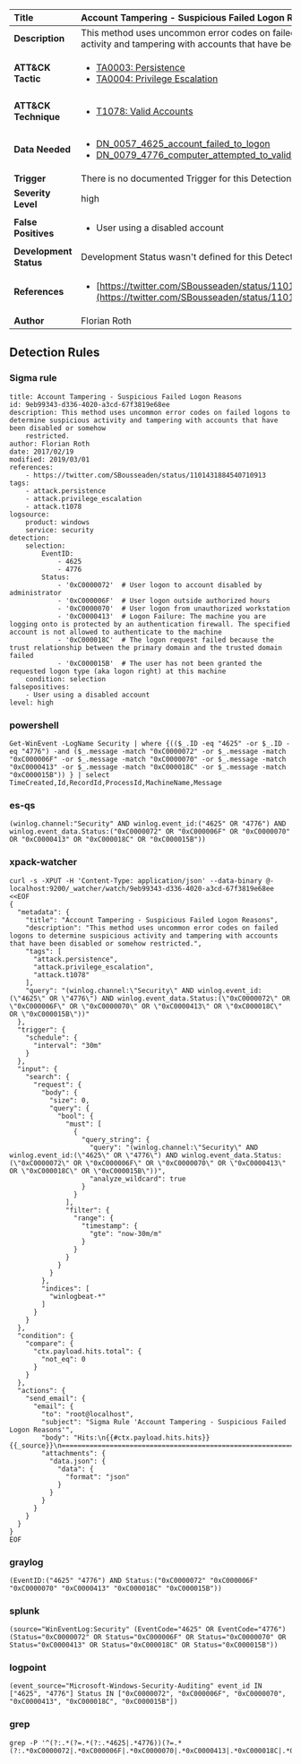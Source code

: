 | Title                    | Account Tampering - Suspicious Failed Logon Reasons       |
|:-------------------------|:------------------|
| **Description**          | This method uses uncommon error codes on failed logons to determine suspicious activity and tampering with accounts that have been disabled or somehow restricted. |
| **ATT&amp;CK Tactic**    |  <ul><li>[TA0003: Persistence](https://attack.mitre.org/tactics/TA0003)</li><li>[TA0004: Privilege Escalation](https://attack.mitre.org/tactics/TA0004)</li></ul>  |
| **ATT&amp;CK Technique** | <ul><li>[T1078: Valid Accounts](https://attack.mitre.org/techniques/T1078)</li></ul>  |
| **Data Needed**          | <ul><li>[DN_0057_4625_account_failed_to_logon](../Data_Needed/DN_0057_4625_account_failed_to_logon.md)</li><li>[DN_0079_4776_computer_attempted_to_validate_the_credentials_for_an_account](../Data_Needed/DN_0079_4776_computer_attempted_to_validate_the_credentials_for_an_account.md)</li></ul>  |
| **Trigger**              |  There is no documented Trigger for this Detection Rule yet  |
| **Severity Level**       | high |
| **False Positives**      | <ul><li>User using a disabled account</li></ul>  |
| **Development Status**   |  Development Status wasn't defined for this Detection Rule yet  |
| **References**           | <ul><li>[https://twitter.com/SBousseaden/status/1101431884540710913](https://twitter.com/SBousseaden/status/1101431884540710913)</li></ul>  |
| **Author**               | Florian Roth |


## Detection Rules

### Sigma rule

```
title: Account Tampering - Suspicious Failed Logon Reasons
id: 9eb99343-d336-4020-a3cd-67f3819e68ee
description: This method uses uncommon error codes on failed logons to determine suspicious activity and tampering with accounts that have been disabled or somehow
    restricted.
author: Florian Roth
date: 2017/02/19
modified: 2019/03/01
references:
    - https://twitter.com/SBousseaden/status/1101431884540710913
tags:
    - attack.persistence
    - attack.privilege_escalation
    - attack.t1078
logsource:
    product: windows
    service: security
detection:
    selection:
        EventID:
            - 4625
            - 4776
        Status:
            - '0xC0000072'  # User logon to account disabled by administrator
            - '0xC000006F'  # User logon outside authorized hours
            - '0xC0000070'  # User logon from unauthorized workstation
            - '0xC0000413'  # Logon Failure: The machine you are logging onto is protected by an authentication firewall. The specified account is not allowed to authenticate to the machine
            - '0xC000018C'  # The logon request failed because the trust relationship between the primary domain and the trusted domain failed
            - '0xC000015B'  # The user has not been granted the requested logon type (aka logon right) at this machine
    condition: selection
falsepositives:
    - User using a disabled account
level: high

```





### powershell
    
```
Get-WinEvent -LogName Security | where {(($_.ID -eq "4625" -or $_.ID -eq "4776") -and ($_.message -match "0xC0000072" -or $_.message -match "0xC000006F" -or $_.message -match "0xC0000070" -or $_.message -match "0xC0000413" -or $_.message -match "0xC000018C" -or $_.message -match "0xC000015B")) } | select TimeCreated,Id,RecordId,ProcessId,MachineName,Message
```


### es-qs
    
```
(winlog.channel:"Security" AND winlog.event_id:("4625" OR "4776") AND winlog.event_data.Status:("0xC0000072" OR "0xC000006F" OR "0xC0000070" OR "0xC0000413" OR "0xC000018C" OR "0xC000015B"))
```


### xpack-watcher
    
```
curl -s -XPUT -H 'Content-Type: application/json' --data-binary @- localhost:9200/_watcher/watch/9eb99343-d336-4020-a3cd-67f3819e68ee <<EOF
{
  "metadata": {
    "title": "Account Tampering - Suspicious Failed Logon Reasons",
    "description": "This method uses uncommon error codes on failed logons to determine suspicious activity and tampering with accounts that have been disabled or somehow restricted.",
    "tags": [
      "attack.persistence",
      "attack.privilege_escalation",
      "attack.t1078"
    ],
    "query": "(winlog.channel:\"Security\" AND winlog.event_id:(\"4625\" OR \"4776\") AND winlog.event_data.Status:(\"0xC0000072\" OR \"0xC000006F\" OR \"0xC0000070\" OR \"0xC0000413\" OR \"0xC000018C\" OR \"0xC000015B\"))"
  },
  "trigger": {
    "schedule": {
      "interval": "30m"
    }
  },
  "input": {
    "search": {
      "request": {
        "body": {
          "size": 0,
          "query": {
            "bool": {
              "must": [
                {
                  "query_string": {
                    "query": "(winlog.channel:\"Security\" AND winlog.event_id:(\"4625\" OR \"4776\") AND winlog.event_data.Status:(\"0xC0000072\" OR \"0xC000006F\" OR \"0xC0000070\" OR \"0xC0000413\" OR \"0xC000018C\" OR \"0xC000015B\"))",
                    "analyze_wildcard": true
                  }
                }
              ],
              "filter": {
                "range": {
                  "timestamp": {
                    "gte": "now-30m/m"
                  }
                }
              }
            }
          }
        },
        "indices": [
          "winlogbeat-*"
        ]
      }
    }
  },
  "condition": {
    "compare": {
      "ctx.payload.hits.total": {
        "not_eq": 0
      }
    }
  },
  "actions": {
    "send_email": {
      "email": {
        "to": "root@localhost",
        "subject": "Sigma Rule 'Account Tampering - Suspicious Failed Logon Reasons'",
        "body": "Hits:\n{{#ctx.payload.hits.hits}}{{_source}}\n================================================================================\n{{/ctx.payload.hits.hits}}",
        "attachments": {
          "data.json": {
            "data": {
              "format": "json"
            }
          }
        }
      }
    }
  }
}
EOF

```


### graylog
    
```
(EventID:("4625" "4776") AND Status:("0xC0000072" "0xC000006F" "0xC0000070" "0xC0000413" "0xC000018C" "0xC000015B"))
```


### splunk
    
```
(source="WinEventLog:Security" (EventCode="4625" OR EventCode="4776") (Status="0xC0000072" OR Status="0xC000006F" OR Status="0xC0000070" OR Status="0xC0000413" OR Status="0xC000018C" OR Status="0xC000015B"))
```


### logpoint
    
```
(event_source="Microsoft-Windows-Security-Auditing" event_id IN ["4625", "4776"] Status IN ["0xC0000072", "0xC000006F", "0xC0000070", "0xC0000413", "0xC000018C", "0xC000015B"])
```


### grep
    
```
grep -P '^(?:.*(?=.*(?:.*4625|.*4776))(?=.*(?:.*0xC0000072|.*0xC000006F|.*0xC0000070|.*0xC0000413|.*0xC000018C|.*0xC000015B)))'
```



